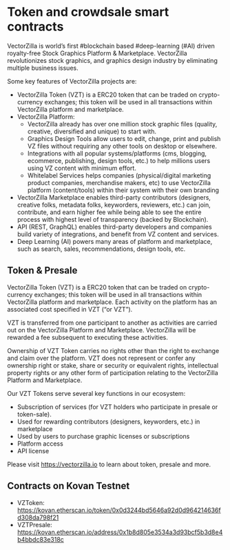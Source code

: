 # Token and crowdsale smart contracts
VectorZilla is world’s first #blockchain based #deep-learning (#AI) driven royalty-free Stock Graphics Platform & Marketplace. VectorZilla revolutionizes stock graphics, and graphics design industry by eliminating multiple business issues. 

Some key features of VectorZilla projects are:
- VectorZilla Token (VZT) is a ERC20 token that can be traded on crypto-currency exchanges; this token will be used in all transactions within VectorZilla platform and marketplace.
- VectorZilla Platform:
  - VectorZilla already has over one million stock graphic files (quality, creative, diversified and unique) to start with.
  - Graphics Design Tools allow users to edit, change, print and publish VZ files without requiring any other tools on desktop or elsewhere.
  - Integrations with all popular systems/platforms (cms, blogging, ecommerce, publishing, design tools, etc.) to help millions users using VZ content with minimum effort.
  - Whitelabel Services helps companies (physical/digital marketing product companies, merchandise makers, etc) to use VectorZilla platform (content/tools) within their system with their own branding
- VectorZilla Marketplace enables third-party contributors (designers, creative folks, metadata folks, keyworders, reviewers, etc.) can join, contribute, and earn higher fee while being able to see the entire process with highest level of transparency (backed by Blockchain).
- API (REST, GraphQL) enables third-party developers and companies build variety of integrations, and benefit from VZ content and services.
- Deep Learning (AI) powers many areas of platform and marketplace, such as search, sales, recommendations, design tools, etc.

## Token & Presale
VectorZilla Token (VZT) is a ERC20 token that can be traded on crypto-currency exchanges; this token will be used in all transactions within VectorZilla platform and marketplace. Each activity on the platform has an associated cost specified in VZT (“or VZT”). 

VZT is transferred from one participant to another as activities are carried out on the VectorZilla Platform and Marketplace. VectorZilla will be rewarded a fee subsequent to executing these activities.

Ownership of VZT Token carries no rights other than the right to exchange and claim over the platform. VZT does not represent or confer any ownership right or stake, share or security or equivalent rights, intellectual property rights or any other form of participation relating to the VectorZilla Platform and Marketplace.

Our VZT Tokens serve several key functions in our ecosystem:
- Subscription of services (for VZT holders who participate in presale or token-sale).
- Used for rewarding contributors (designers, keyworders, etc.) in marketplace
- Used by users to purchase graphic licenses or subscriptions
- Platform access
- API license

Please visit https://vectorzilla.io to learn about token, presale and more.

## Contracts on Kovan Testnet
- VZToken: https://kovan.etherscan.io/token/0x0d3244bd5646a92d0d964214636fd308da798f21
- VZTPresale: https://kovan.etherscan.io/address/0x1b8d805e3534a3d93bcf5b3d8e4b4bbdc83e318c
